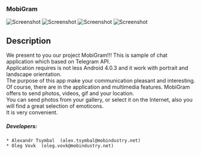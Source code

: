 ### MobiGram
![Screenshot](https://github.com/Alytar/customGallery/blob/master/gallery_screen.png)
![Screenshot](https://github.com/Alytar/customGallery/blob/master/folder_screen_unchecked.png)
![Screenshot](https://github.com/Alytar/customGallery/blob/master/folder_screen_checked.png)
![Screenshot](https://github.com/Alytar/customGallery/blob/master/page_screen.png)
## Description
 We present to you our project MobiGram!!! This is sample of chat application which based on Telegram API.<br>
 Application requires is not less Android 4.0.3 and it work with portrait and landscape orientation.<br>
 The purpose of this app make your communication pleasant and interesting.<br>
 Of course, there are in the application and multimedia features. MobiGram offers to send photos, videos, gif and your location.<br>
 You can send photos from your gallery, or select it on the Internet, also you will find a great selection of emoticons.<br>
 It is very convenient.

##### Developers:<br>
    * Alexandr Tsymbal  (alex.tsymbal@mobindustry.net)
    * Oleg Vovk  (oleg.vovk@mobindustry.net)

